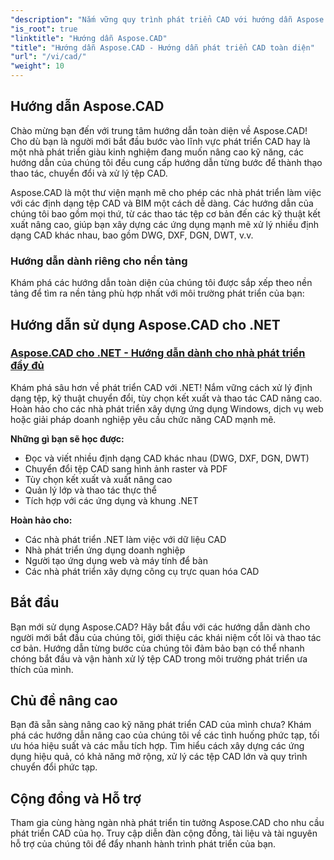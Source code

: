 ```yaml
---
"description": "Nắm vững quy trình phát triển CAD với hướng dẫn Aspose.CAD. Học cách tạo, chuyển đổi và thao tác các tệp CAD trên nhiều nền tảng và định dạng khác nhau với hướng dẫn và ví dụ toàn diện."
"is_root": true
"linktitle": "Hướng dẫn Aspose.CAD"
"title": "Hướng dẫn Aspose.CAD - Hướng dẫn phát triển CAD toàn diện"
"url": "/vi/cad/"
"weight": 10
---
```


## Hướng dẫn Aspose.CAD

Chào mừng bạn đến với trung tâm hướng dẫn toàn diện về Aspose.CAD! Cho dù bạn là người mới bắt đầu bước vào lĩnh vực phát triển CAD hay là một nhà phát triển giàu kinh nghiệm đang muốn nâng cao kỹ năng, các hướng dẫn của chúng tôi đều cung cấp hướng dẫn từng bước để thành thạo thao tác, chuyển đổi và xử lý tệp CAD.

Aspose.CAD là một thư viện mạnh mẽ cho phép các nhà phát triển làm việc với các định dạng tệp CAD và BIM một cách dễ dàng. Các hướng dẫn của chúng tôi bao gồm mọi thứ, từ các thao tác tệp cơ bản đến các kỹ thuật kết xuất nâng cao, giúp bạn xây dựng các ứng dụng mạnh mẽ xử lý nhiều định dạng CAD khác nhau, bao gồm DWG, DXF, DGN, DWT, v.v.

### Hướng dẫn dành riêng cho nền tảng

Khám phá các hướng dẫn toàn diện của chúng tôi được sắp xếp theo nền tảng để tìm ra nền tảng phù hợp nhất với môi trường phát triển của bạn:

## Hướng dẫn sử dụng Aspose.CAD cho .NET
### [Aspose.CAD cho .NET - Hướng dẫn dành cho nhà phát triển đầy đủ](./net/)
Khám phá sâu hơn về phát triển CAD với .NET! Nắm vững cách xử lý định dạng tệp, kỹ thuật chuyển đổi, tùy chọn kết xuất và thao tác CAD nâng cao. Hoàn hảo cho các nhà phát triển xây dựng ứng dụng Windows, dịch vụ web hoặc giải pháp doanh nghiệp yêu cầu chức năng CAD mạnh mẽ.

**Những gì bạn sẽ học được:**
- Đọc và viết nhiều định dạng CAD khác nhau (DWG, DXF, DGN, DWT)
- Chuyển đổi tệp CAD sang hình ảnh raster và PDF  
- Tùy chọn kết xuất và xuất nâng cao
- Quản lý lớp và thao tác thực thể
- Tích hợp với các ứng dụng và khung .NET

**Hoàn hảo cho:**
- Các nhà phát triển .NET làm việc với dữ liệu CAD
- Nhà phát triển ứng dụng doanh nghiệp
- Người tạo ứng dụng web và máy tính để bàn
- Các nhà phát triển xây dựng công cụ trực quan hóa CAD


## Bắt đầu

Bạn mới sử dụng Aspose.CAD? Hãy bắt đầu với các hướng dẫn dành cho người mới bắt đầu của chúng tôi, giới thiệu các khái niệm cốt lõi và thao tác cơ bản. Hướng dẫn từng bước của chúng tôi đảm bảo bạn có thể nhanh chóng bắt đầu và vận hành xử lý tệp CAD trong môi trường phát triển ưa thích của mình.

## Chủ đề nâng cao

Bạn đã sẵn sàng nâng cao kỹ năng phát triển CAD của mình chưa? Khám phá các hướng dẫn nâng cao của chúng tôi về các tình huống phức tạp, tối ưu hóa hiệu suất và các mẫu tích hợp. Tìm hiểu cách xây dựng các ứng dụng hiệu quả, có khả năng mở rộng, xử lý các tệp CAD lớn và quy trình chuyển đổi phức tạp.

## Cộng đồng và Hỗ trợ

Tham gia cùng hàng ngàn nhà phát triển tin tưởng Aspose.CAD cho nhu cầu phát triển CAD của họ. Truy cập diễn đàn cộng đồng, tài liệu và tài nguyên hỗ trợ của chúng tôi để đẩy nhanh hành trình phát triển của bạn.